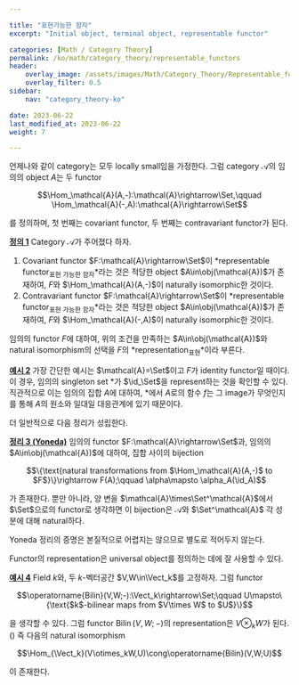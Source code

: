 ```yaml
---

title: "표현가능한 함자"
excerpt: "Initial object, terminal object, representable functor"

categories: [Math / Category Theory]
permalink: /ko/math/category_theory/representable_functors
header:
    overlay_image: /assets/images/Math/Category_Theory/Representable_functors.png
    overlay_filter: 0.5
sidebar: 
    nav: "category_theory-ko"

date: 2023-06-22
last_modified_at: 2023-06-22
weight: 7

---
```


언제나와 같이 category는 모두 locally small임을 가정한다. 그럼 category $\mathcal{A}$의 임의의 object $A$는 두 functor 

$$\Hom_\mathcal{A}(A,-):\mathcal{A}\rightarrow\Set,\qquad \Hom_\mathcal{A}(-,A):\mathcal{A}\rightarrow\Set$$

를 정의하며, 첫 번째는 covariant functor, 두 번째는 contravariant functor가 된다.

<div class="definition" markdown="1">

<ins id="def1">**정의 1**</ins> Category $\mathcal{A}$가 주어졌다 하자.

1. Covariant functor $F:\mathcal{A}\rightarrow\Set$이 *representable functor<sub>표현 가능한 함자</sub>*라는 것은 적당한 object $A\in\obj(\mathcal{A})$가 존재하여, $F$와 $\Hom_\mathcal{A}(A,-)$이 naturally isomorphic한 것이다.
2. Contravariant functor $F:\mathcal{A}\rightarrow\Set$이 *representable functor<sub>표현 가능한 함자</sub>*라는 것은 적당한 object $A\in\obj(\mathcal{A})$가 존재하여, $F$와 $\Hom_\mathcal{A}(-,A)$이 naturally isomorphic한 것이다.

임의의 functor $F$에 대하여, 위의 조건을 만족하는 $A\in\obj(\mathcal{A})$와 natural isomorphism의 선택을 $F$의 *representation<sub>표현</sub>*이라 부른다.

</div>

<div class="example" markdown="1">

<ins id="ex2">**예시 2**</ins> 가장 간단한 예시는 $\mathcal{A}=\Set$이고 $F$가 identity functor일 때이다. 이 경우, 임의의 singleton set $\ast$가 $\id_\Set$을 represent하는 것을 확인할 수 있다. 직관적으로 이는 임의의 집합 $A$에 대하여, $\ast$에서 $A$로의 함수 $f$는 그 image가 무엇인지를 통해 $A$의 원소와 일대일 대응관계에 있기 때문이다.

</div>

더 일반적으로 다음 정리가 성립한다.

<div class="proposition" markdown="1">

<ins id="thm3">**정리 3 (Yoneda)**</ins> 임의의 functor $F:\mathcal{A}\rightarrow\Set$과, 임의의 $A\in\obj(\mathcal{A})$에 대하여, 집합 사이의 bijection

$$\{\text{natural transformations from $\Hom_\mathcal{A}(A,-)$ to $F$}\}\rightarrow F(A);\qquad \alpha\mapsto \alpha_A(\id_A)$$

가 존재한다. 뿐만 아니라, 양 변을 $\mathcal{A}\times\Set^\mathcal{A}$에서 $\Set$으로의 functor로 생각하면 이 bijection은 $\mathcal{A}$와 $\Set^\mathcal{A}$ 각 성분에 대해 natural하다.

</div>

Yoneda 정리의 증명은 본질적으로 어렵지는 않으므로 별도로 적어두지 않는다.

Functor의 representation은 universal object를 정의하는 데에 잘 사용할 수 있다. 

<div class="example" markdown="1">

<ins id="ex4">**예시 4**</ins> Field $k$와, 두 $k$-벡터공간 $V,W\in\Vect_k$를 고정하자. 그럼 functor

$$\operatorname{Bilin}(V,W;-):\Vect_k\rightarrow\Set;\qquad U\mapsto\{\text{$k$-bilinear maps from $V\times W$ to $U$}\}$$

을 생각할 수 있다. 그럼 functor $\operatorname{Bilin}(V,W;-)$의 representation은 $V\otimes_kW$가 된다. () 즉 다음의 natural isomorphism

$$\Hom_{\Vect_k}(V\otimes_kW,U)\cong\operatorname{Bilin}(V,W;U)$$

이 존재한다.

</div>